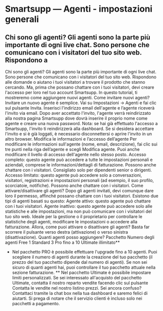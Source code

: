 # Smartsupp — Agenti - impostazioni generali
## Chi sono gli agenti? Gli agenti sono la parte più importante di ogni live chat. Sono persone che comunicano con i visitatori del tuo sito web. Rispondono a
Chi sono gli agenti?
Gli agenti sono la parte più importante di ogni live chat. Sono persone che comunicano con i visitatori del tuo sito web. Rispondono alle domande o aiutano i tuoi visitatori a trovare il prodotto che stanno cercando. Ma, prima che possano chattare con i tuoi visitatori, devi creare l'accesso per loro nel tuo account Smartsupp. In questo tutorial, ti mostreremo come aggiungere nuovi agenti.
Come invitare nuovi agenti?
Invitare un nuovo agente è semplice. Vai su Impostazioni → Agenti e fai clic sul pulsante Invita.
Inserisci l'indirizzo email dell'agente e l’agente riceverà l'invito via email. Dopo aver accettato l'invito, l'agente verrà reindirizzato alla nostra pagina Smartsupp dove dovrà inserire il proprio nome come agente e creare una nuova password.
Nota: se hai già effettuato l'accesso a Smartsupp, l'invito ti reindirizzerà alla dashboard. Se si desidera accettare l'invito e si è già loggati, è necessario disconnettersi o aprire l'invito in un altro browser.
Modifica le informazioni e l’accesso dell’agente
Per modificare le informazioni sull'agente (nome, email, descrizione), fai clic sui tre punti nella riga dell’agente e scegli Modifica agente.
Puoi anche modificare il livello di accesso dell'agente nello stesso posto.
Accesso completo: questo agente può accedere a tutte le impostazioni personali e aziendali, comprese le informazioni/dettagli di fatturazione. Possono anche chattare con i visitatori. Consigliato solo per dipendenti senior o dirigenti.
Accesso limitato: questo agente può accedere solo a conversazioni, visitatori, registrazioni e impostazioni personali (ad esempio, il suo profilo, scorciatoie, notifiche). Possono anche chattare con i visitatori.
Come attivare/disattivare gli agenti?
Dopo gli agenti invitati, devi comunque dare loro il permesso, affinché possano chattare con i tuoi visitatori. Esistono due tipi di agenti basati su questo:
Agente attivo: questo agente può chattare con i tuoi visitatori.
Agente inattivo: questo agente può accedere solo alle statistiche e alle impostazioni, ma non può comunicare con i visitatori del tuo sito web. Ideale per la gestione o il proprietario per controllare le statistiche degli agenti, modificare le impostazioni o accedere alla fatturazione.
Allora, come puoi attivare o disattivare gli agenti? Basta far scorrere il pulsante verso destra (attivazione) o verso sinistra (disattivazione).
Quanti agenti posso aggiungere?
Pacchetto Numero degli agenti 
Free 1 
Standard 3 
Pro fino a 10 
Ultimate illimitato** 
* Nel pacchetto PRO è possibile effettuare l'upgrade fino a 10 agenti. Puoi scegliere il numero di agenti durante la creazione del tuo pacchetto (il prezzo del tuo pacchetto dipende dal numero di agenti). Se non sei sicuro di quanti agenti hai, puoi controllare il tuo pacchetto attuale nella sezione fatturazione.
** Nel pacchetto Ultimate è possibile impostare limiti personalizzati. Se sei interessato all'acquisto del pacchetto Ultimate, contatta il nostro reparto vendite facendo clic sul pulsante Contatta le vendite nel nostro listino prezzi.
Sei ancora confuso? Contattaci tramite la chat box nella tua dashboard e saremo felici di aiutarti. Si prega di notare che il servizio clienti è incluso solo nei pacchetti a pagamento.

